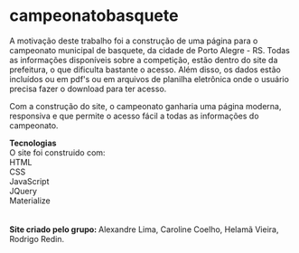 # campeonatobasquete
A motivação deste trabalho foi a construção de uma página para o campeonato municipal de basquete, da cidade de Porto Alegre - RS. Todas as informações disponíveis sobre a competição, estão dentro do site da prefeitura, o que dificulta bastante o acesso. Além disso, os dados estão incluídos ou em pdf's ou em arquivos de planilha eletrônica onde o usuário precisa fazer o download para ter acesso.

Com a construção do site, o campeonato ganharia uma página moderna, responsiva e que permite o acesso fácil a todas as informações do campeonato.

<strong>Tecnologias</strong><br>
O site foi construido com:<br>
HTML<br>
CSS<br>
JavaScript<br>
JQuery<br>
Materialize<br><br><br>
<strong>Site criado pelo grupo: </strong>
Alexandre Lima,
Caroline Coelho,
Helamã Vieira,
Rodrigo Redin.

